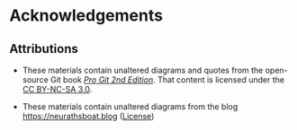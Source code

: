 # Acknowledgements

## Attributions

* These materials contain unaltered diagrams and quotes from the open-source Git
  book [_Pro Git 2nd Edition_](https://git-scm.com/book/en/v2). That content is licensed
  under the [CC BY-NC-SA 3.0](https://creativecommons.org/licenses/by-nc-sa/3.0/).

* These materials contain unaltered diagrams from the blog <https://neurathsboat.blog>
  ([License](https://gitlab.com/neurathsboat.blog/neurathsboat.blog/-/blob/master/LICENSE.md))
